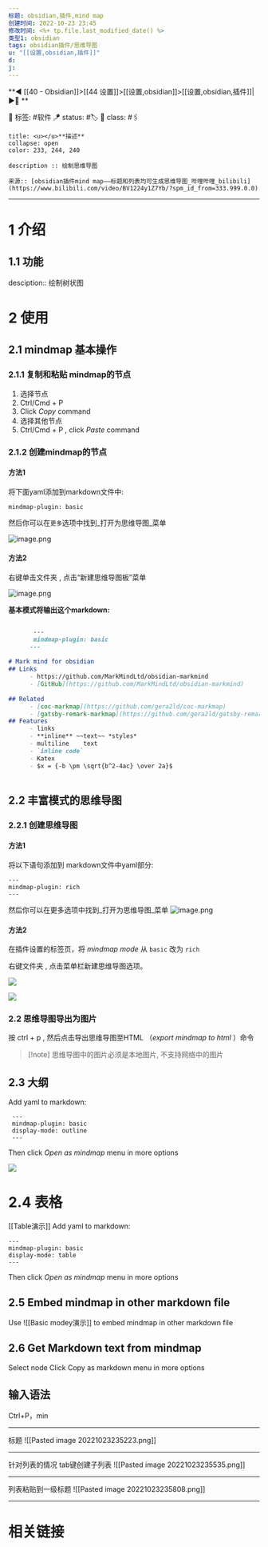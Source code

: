 ```yaml
---
标题: obsidian,插件,mind map
创建时间: 2022-10-23 23:45
修改时间: <%+ tp.file.last_modified_date() %>
类型1: obsidian
tags: obsidian插件/思维导图
u: "[[设置,obsidian,插件]]"
d:
j: 
---
```


**◀️ [[40 - Obsidian]]>[[44 设置]]>[[设置,obsidian]]>[[设置,obsidian,插件]]| ▶️📎 **  

🧩 标签:  #软件 
🪁 status: #🏷️
🎏 class: #🖇️

```ad-info
title: <u></u>**描述**
collapse: open
color: 233, 244, 240

description :: 绘制思维导图

来源:: [obsidian插件mind map——标题和列表均可生成思维导图_哔哩哔哩_bilibili](https://www.bilibili.com/video/BV1224y1Z7Yb/?spm_id_from=333.999.0.0)

```

---

# 1 介绍
## 1.1 功能
desciption:: 绘制树状图

# 2 使用
## 2.1 mindmap 基本操作
### 2.1.1 复制和粘贴 mindmap的节点
1.  选择节点
2.  Ctrl/Cmd + P
3.  Click _Copy_ command
4.  选择其他节点
5.  Ctrl/Cmd + P , click _Paste_ command

### 2.1.2 创建mindmap的节点
#### 方法1
将下面yaml添加到markdown文件中:
```
mindmap-plugin: basic
```

然后你可以在`更多`选项中找到_打开为思维导图_菜单

![image.png](https://s1.vika.cn/space/2022/12/26/31cd096205e6466d8f181543840c1641)

#### 方法2
右键单击文件夹 , 点击“新建思维导图板”菜单

![image.png](https://s1.vika.cn/space/2022/12/26/fa5a272182b54a63ad286837efbfc464)

**基本模式将输出这个markdown:**
 
 ```md 
 
        ---  
        mindmap-plugin: basic
       ---  
    
# Mark mind for obsidian  
## Links 
       - https://github.com/MarkMindLtd/obsidian-markmind 
       - [GitHub](https://github.com/MarkMindLtd/obsidian-markmind) 
       
## Related 
       - [coc-markmap](https://github.com/gera2ld/coc-markmap) 
       - [gatsby-remark-markmap](https://github.com/gera2ld/gatsby-remark-markmap)  
## Features 
       - links 
       - **inline** ~~text~~ *styles* 
       - multiline    text 
       - `inline code` 
       - Katex 
       - $x = {-b \pm \sqrt{b^2-4ac} \over 2a}$
    
```

## 2.2 丰富模式的思维导图
### 2.2.1 创建思维导图
#### 方法1

将以下语句添加到 markdown文件中yaml部分:

```
---  
mindmap-plugin: rich  
---
```       

然后你可以在更多选项中找到_打开为思维导图_菜单
![image.png](https://s1.vika.cn/space/2022/12/26/31cd096205e6466d8f181543840c1641)


#### 方法2

在插件设置的标签页，将 _mindmap mode_ 从 `basic` 改为 `rich` 

右键文件夹 , 点击菜单栏新建思维导图选项。

![](https://markmindckm.github.io/markmind-docs/img/richsetup.71f5479f.gif)

![](https://markmindckm.github.io/markmind-docs/img/richsetup2.31bbc12a.gif)

  

### 2.2 思维导图导出为图片

按 ctrl + p , 然后点击导出思维导图至HTML （_export mindmap to html_ ）命令

> [!note] 思维导图中的图片必须是本地图片, 不支持网络中的图片

## 2.3 大纲

Add yaml to markdown:

```
 ---  
 mindmap-plugin: basic 
 display-mode: outline  
 ---
 ```

Then click _Open as mindmap_ menu in more options

![](https://markmindckm.github.io/markmind-docs/img/outline.56e1f66d.gif)

# 2.4 表格
[[Table演示]]
Add yaml to markdown:

 ```
 ---  
mindmap-plugin: basic 
display-mode: table
---
  ```

Then click _Open as mindmap_ menu in more options



## 2.5 Embed mindmap in other markdown file

Use ![[Basic modey演示]] to embed mindmap in other markdown file


## 2.6 Get Markdown text from mindmap
Select node
Click Copy as markdown menu in more options


## 输入语法
Ctrl+P，min

---

标题
![[Pasted image 20221023235223.png]]

---

针对列表的情况
	tab键创建子列表
![[Pasted image 20221023235535.png]]

---

列表粘贴到一级标题
![[Pasted image 20221023235808.png]]

---

# 相关链接
















